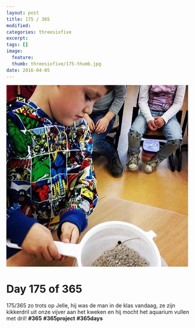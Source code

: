 ```yaml
---
layout: post
title: 175 / 365
modified:
categories: threesixfive
excerpt:
tags: []
image:
  feature: 
  thumb: threesixfive/175-thumb.jpg
date: 2016-04-05
---
```


![175](/images/threesixfive/175.jpg)

# Day 175 of 365

175/365 zo trots op Jelle, hij was de man in de klas vandaag, ze zijn kikkerdril uit onze vijver aan het kweken en hij mocht het aquarium vullen met dril! **\#365** **\#365project** **\#365days**
